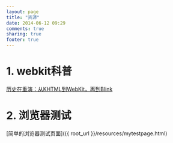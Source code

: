 ```yaml
---
layout: page
title: "资源"
date: 2014-06-12 09:29
comments: true
sharing: true
footer: true
---
```


# 1. webkit科普

[历史在重演：从KHTML到WebKit，再到Blink](http://www.36kr.com/p/202396.html)

# 2. 浏览器测试

[简单的浏览器测试页面]({{ root_url }}/resources/mytestpage.html)
